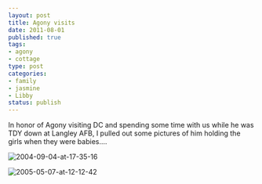 ```yaml
--- 
layout: post
title: Agony visits
date: 2011-08-01
published: true
tags: 
- agony
- cottage
type: post
categories: 
- family
- jasmine
- Libby
status: publish
---
```

In honor of Agony visiting DC and spending some time with us while he was TDY down at Langley AFB, I pulled out some pictures of him holding the girls when they were babies....

![2004-09-04-at-17-35-16](http://media.eick.us/2011/06/2004-09-04-at-17-35-16.jpg)

![2005-05-07-at-12-12-42](http://media.eick.us/2011/06/2005-05-07-at-12-12-42.jpg)
